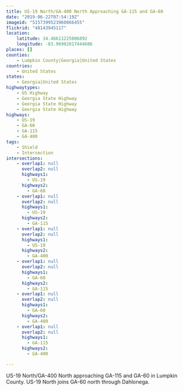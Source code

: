 ```yaml
---
title: US-19 North/GA-400 North Approaching GA-115 and GA-60
date: "2019-06-22T07:54:19Z"
imageid: "5157399523960066455"
flickrid: "48143945117"
location:
    latitude: 34.46611225006892
    longitude: -83.96902017444606
places: []
counties:
    - Lumpkin County|Georgia|United States
countries:
    - United States
states:
    - Georgia|United States
highwaytypes:
    - US Highway
    - Georgia State Highway
    - Georgia State Highway
    - Georgia State Highway
highways:
    - US-19
    - GA-60
    - GA-115
    - GA-400
tags:
    - Shield
    - Intersection
intersections:
    - overlap1: null
      overlap2: null
      highways1:
        - US-19
      highways2:
        - GA-60
    - overlap1: null
      overlap2: null
      highways1:
        - US-19
      highways2:
        - GA-115
    - overlap1: null
      overlap2: null
      highways1:
        - US-19
      highways2:
        - GA-400
    - overlap1: null
      overlap2: null
      highways1:
        - GA-60
      highways2:
        - GA-115
    - overlap1: null
      overlap2: null
      highways1:
        - GA-60
      highways2:
        - GA-400
    - overlap1: null
      overlap2: null
      highways1:
        - GA-115
      highways2:
        - GA-400

---
```

US-19 North/GA-400 North approaching GA-115 and GA-60 in Lumpkin County.  US-19 North joins GA-60 north through Dahlonega.